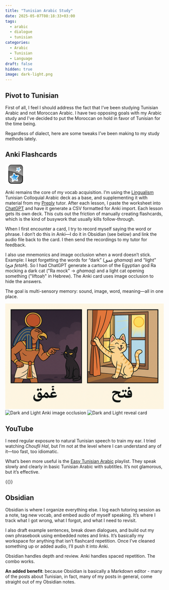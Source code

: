 ```yaml
---
title: "Tunisian Arabic Study"
date: 2025-05-07T08:18:33+03:00
tags:
  - arabic
  - dialogue
  - tunisian
categories:
  - Arabic
  - Tunisian
  - Language
draft: false
hidden: true
image: dark-light.png
---
```


## Pivot to Tunisian

First of all, I feel I should address the fact that I’ve been studying Tunisian Arabic and not Moroccan Arabic. I have two opposing goals with my Arabic study and I’ve decided to put the Moroccan on hold in favor of Tunisian for the time being.

Regardless of dialect, here are some tweaks I’ve been making to my study methods lately.

## Anki Flashcards
![Anki](Anki-icon.svg)

Anki remains the core of my vocab acquisition. I’m using the [Lingualism](https://lingualism.com/product/tunisian-colloquial-arabic-vocabulary-anki-flashcards) Tunisian Colloquial Arabic deck as a base, and supplementing it with material from my [Preply](https://preply.com/en/?pref=MTg3MDQ0NzU=&id=1746597517.921381&ep=w) tutor. After each lesson, I paste the worksheet into [ChatGPT](https://chatgpt.com/) and have it generate a CSV formatted for Anki import. Each lesson gets its own deck. This cuts out the friction of manually creating flashcards, which is the kind of busywork that usually kills follow-through.

When I first encounter a card, I try to record myself saying the word or phrase. I don’t do this in Anki—I do it in Obsidian (see below) and link the audio file back to the card. I then send the recordings to my tutor for feedback.

I also use mnemonics and image occlusion when a word doesn’t stick. Example: I kept forgetting the words for “dark” (غمق *ghamaq*) and “light” (فتح *fetaH*). So I had ChatGPT generate a cartoon of the Egyptian god Ra mocking a dark cat ("Ra mock" → *ghamaq*) and a light cat opening something ("liftoaḥ" in Hebrew). The Anki card uses image occlusion to hide the answers.

The goal is multi-sensory memory: sound, image, word, meaning—all in one place.

![Dark and Light mnemonic card](dark-light.png)
![Dark and Light Anki image occlusion](dark-light-anki-occlusion.png)
![Dark and Light reveal card](image-occlusion-reveal.png)

## YouTube

I need regular exposure to natural Tunisian speech to train my ear. I tried watching *Choufli Hal*, but I’m not at the level where I can understand any of it—too fast, too idiomatic.

What’s been more useful is the [Easy Tunisian Arabic](https://www.youtube.com/playlist?list=PLA5UIoabheFNOtcQmuLyQedp7jDDp2Bif) playlist. They speak slowly and clearly in basic Tunisian Arabic with subtitles. It’s not glamorous, but it’s effective.

{{<youtube qcaLVHlFbSA>}}

## Obsidian

Obsidian is where I organize everything else. I log each tutoring session as a note, tag new vocab, and embed audio of myself speaking. It’s where I track what I got wrong, what I forgot, and what I need to revisit.

I also draft example sentences, break down dialogues, and build out my own phrasebook using embedded notes and links. It’s basically my workspace for anything that isn’t flashcard repetition. Once I’ve cleaned something up or added audio, I’ll push it into Anki.

Obsidian handles depth and review. Anki handles spaced repetition. The combo works.

**An added benefit**: because Obsidian is basically a Markdown editor - many of the posts about Tunisian, in fact, many of my posts in general, come straight out of my Obsidian notes.
